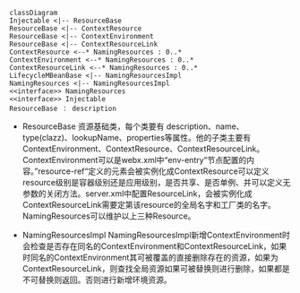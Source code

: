 
```mermaid
classDiagram
Injectable <|-- ResourceBase
ResourceBase <|-- ContextResource
ResourceBase <|-- ContextEnvironment
ResourceBase <|-- ContextResourceLink
ContextResource <--* NamingResources : 0..*
ContextEnvironment <--* NamingResources : 0..*
ContextResourceLink <--* NamingResources : 0..*
LifecycleMBeanBase <|-- NamingResourcesImpl
NamingResources <|-- NamingResourcesImpl
<<interface>> NamingResources
<<interface>> Injectable
ResourceBase ： description

```
+ ResourceBase
  资源基础类，每个类要有 description、name、type(clazz)、lookupName、properties等属性。他的子类主要有ContextEnvironment、ContextResource、ContextResourceLink。
  ContextEnvironment可以是webx.xml中“env-entry“节点配置的内容。”resource-ref“定义的元素会被实例化成ContextResource可以定义resource级别是容器级别还是应用级别，是否共享、是否单例、并可以定义无参数的关闭方法。server.xml中配置ResourceLink，会被实例化成ContextResourceLink需要定第该resource的全局名字和工厂类的名字。NamingResources可以维护以上三种Resource。
  
+  NamingResourcesImpl
  NamingResourcesImpl新增ContextEnvironment时会检查是否存在同名的ContextEnvironment和ContextResourceLink，如果时同名的ContextEnvironment其可被覆盖的直接删除存在的资源，如果为ContextResourceLink，则查找全局资源如果可被替换则进行删除，如果都是不可替换则返回。否则进行新增环境资源。